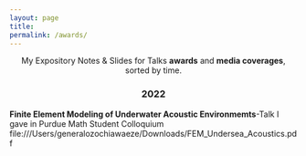 ```yaml
---
layout: page
title: 
permalink: /awards/
---
```


<p align="center">
My Expository Notes & Slides for Talks <b>awards</b> and <b>media coverages</b>, sorted by time.
</p>

### <center>2022</center>
**Finite Element Modeling of Underwater Acoustic Environmemts**-Talk I gave in Purdue Math Student Colloquium
file:///Users/generalozochiawaeze/Downloads/FEM_Undersea_Acoustics.pdf
